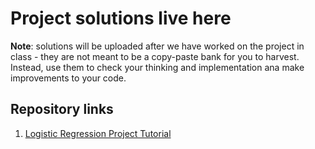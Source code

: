 # Project solutions live here

**Note**: solutions will be uploaded after we have worked on the project in class - they are not meant to be a copy-paste bank for you to harvest. Instead, use them to check your thinking and implementation ana make improvements to your code.

## Repository links

1. [Logistic Regression Project Tutorial](https://github.com/4GeeksAcademy/gperdrizet-logistic-regression-project/blob/main/src/explore.ipynb)